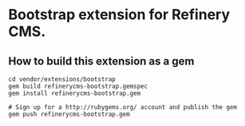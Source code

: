 # Bootstrap extension for Refinery CMS.

## How to build this extension as a gem

    cd vendor/extensions/bootstrap
    gem build refinerycms-bootstrap.gemspec
    gem install refinerycms-bootstrap.gem

    # Sign up for a http://rubygems.org/ account and publish the gem
    gem push refinerycms-bootstrap.gem